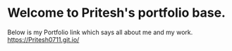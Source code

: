 # Welcome to Pritesh's portfolio base.

Below is my Portfolio link  which says all about me and my work.
https://Pritesh0711.git.io/
